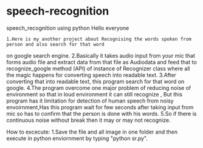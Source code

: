 # speech-recognition
speech_recognition using python
Hello everyone 
	
	1.Here is my another project about Recognising the words spoken from person and also search for that word 
on google search engine.
	2.Basically it takes audio input from your mic that forms audio file and extract data from that file as Audiodata
and feed that to recognize_google method (API) of instance of Recognizer class where all the magic happens for converting speech 
into readable text.
	3.After converting that into readable text, this program search for that word on google.
	4.The program overcome one major problem of reducing noise of environment so that in loud environment it can still recognize , But
this program has it limitation for detection of human speech from noisy envoirnment,Has this program wait for few seconds after taking input 
from mic so has to confirm that the person is done with his words.
	5.So if there is continuous noise without break then it may or may not recognize.


How to excecute:
	1.Save the file and all image in one folder and then execute in python enviornment 
	by typing "python sr.py". 
